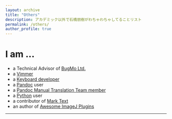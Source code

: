 ```yaml
---
layout: archive
title: "Others"
description: アカデミック以外で石橋朋樹がわちゃわちゃしてることリスト
permalink: /others/
author_profile: true
---
```


# I am ...

- a Technical Advisor of [BugMo Ltd.](https://bugmo.jp)
- a [Vimmer](https://www.vim.org)
- a [Keyboard developer](https://www.google.co.jp/search?q=keyboard%20diy)
- a [Pandoc](https://pandoc.org) user
- a [Pandoc Manual Translation Team member](https://pandoc-doc-ja.readthedocs.io/ja/latest/users-guide.html)
- a [Python](https://www.python.org) user
- a contributor of [Mark Text](https://github.com/marktext/marktext)
- an author of [Awesome ImageJ Plugins](https://github.com/ishibaki/awesome-imagej-plugins)

---

<script src="https://utteranc.es/client.js"
        repo="ishibaki/ishibaki.github.io"
        issue-term="title"
        theme="github-light"
        crossorigin="anonymous"
        async>
</script>
